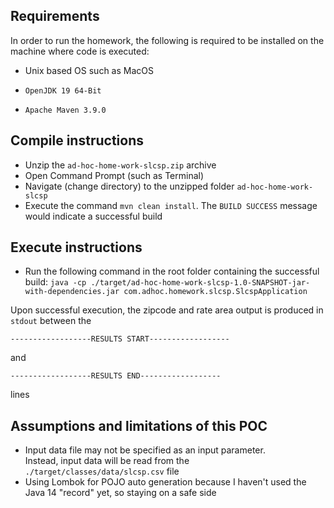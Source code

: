 ## Requirements
In order to run the homework, the following is required to be installed on the machine where code is executed:

* Unix based OS such as MacOS

* `OpenJDK 19 64-Bit`

* `Apache Maven 3.9.0`

## Compile instructions
* Unzip the `ad-hoc-home-work-slcsp.zip` archive
* Open Command Prompt (such as Terminal)
* Navigate (change directory) to the unzipped folder `ad-hoc-home-work-slcsp`
* Execute the command `mvn clean install`. The `BUILD SUCCESS` message would indicate a successful build

## Execute instructions
* Run the following command in the root folder containing the successful build:
`java -cp ./target/ad-hoc-home-work-slcsp-1.0-SNAPSHOT-jar-with-dependencies.jar com.adhoc.homework.slcsp.SlcspApplication`

Upon successful execution, the zipcode and rate area output is produced in `stdout` between the 


`------------------RESULTS START------------------` 

and 

`------------------RESULTS END------------------` 

lines

## Assumptions and limitations of this POC

* Input data file may not be specified as an input parameter. <br/>Instead, input data will be read from the <code>./target/classes/data/slcsp.csv</code> file
* Using Lombok for POJO auto generation because I haven't used the Java 14 "record" yet, so staying on a safe side


